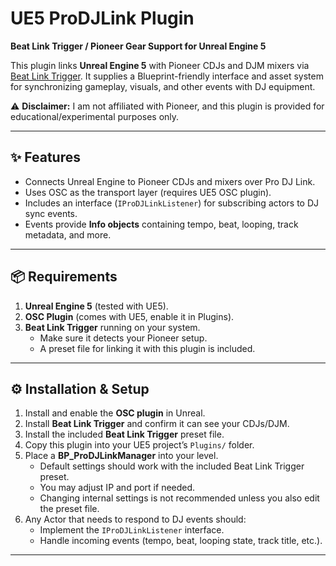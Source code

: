 # UE5 ProDJLink Plugin

**Beat Link Trigger / Pioneer Gear Support for Unreal Engine 5**

This plugin links **Unreal Engine 5** with Pioneer CDJs and DJM mixers via [Beat Link Trigger](https://github.com/Deep-Symmetry/beat-link-trigger). It supplies a Blueprint-friendly interface and asset system for synchronizing gameplay, visuals, and other events with DJ equipment.

⚠️ **Disclaimer:** I am not affiliated with Pioneer, and this plugin is provided for educational/experimental purposes only.

---

## ✨ Features
- Connects Unreal Engine to Pioneer CDJs and mixers over Pro DJ Link.
- Uses OSC as the transport layer (requires UE5 OSC plugin).
- Includes an interface (`IProDJLinkListener`) for subscribing actors to DJ sync events.
- Events provide **Info objects** containing tempo, beat, looping, track metadata, and more.

---

## 📦 Requirements
1. **Unreal Engine 5** (tested with UE5).
2. **OSC Plugin** (comes with UE5, enable it in Plugins).
3. **Beat Link Trigger** running on your system.
   - Make sure it detects your Pioneer setup.
   - A preset file for linking it with this plugin is included.

---

## ⚙️ Installation & Setup
1. Install and enable the **OSC plugin** in Unreal.
2. Install **Beat Link Trigger** and confirm it can see your CDJs/DJM.
3. Install the included **Beat Link Trigger** preset file.
4. Copy this plugin into your UE5 project’s `Plugins/` folder.
5. Place a **BP_ProDJLinkManager** into your level.  
   - Default settings should work with the included Beat Link Trigger preset.  
   - You may adjust IP and port if needed.  
   - Changing internal settings is not recommended unless you also edit the preset file.
6. Any Actor that needs to respond to DJ events should:  
   - Implement the `IProDJLinkListener` interface.  
   - Handle incoming events (tempo, beat, looping state, track title, etc.).

---
